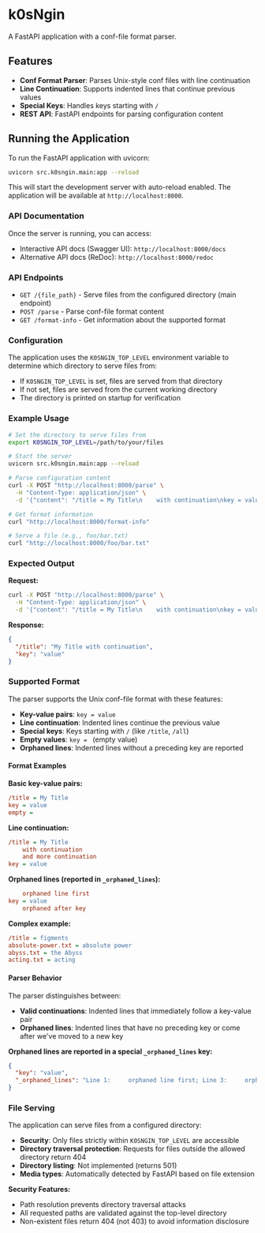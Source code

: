 # k0sNgin

A FastAPI application with a conf-file format parser.

## Features

- **Conf Format Parser**: Parses Unix-style conf files with line continuation
- **Line Continuation**: Supports indented lines that continue previous values
- **Special Keys**: Handles keys starting with `/`
- **REST API**: FastAPI endpoints for parsing configuration content

## Running the Application

To run the FastAPI application with uvicorn:

```bash
uvicorn src.k0sngin.main:app --reload
```

This will start the development server with auto-reload enabled. The application will be available at `http://localhost:8000`.

### API Documentation

Once the server is running, you can access:
- Interactive API docs (Swagger UI): `http://localhost:8000/docs`
- Alternative API docs (ReDoc): `http://localhost:8000/redoc`

### API Endpoints

- `GET /{file_path}` - Serve files from the configured directory (main endpoint)
- `POST /parse` - Parse conf-file format content
- `GET /format-info` - Get information about the supported format

### Configuration

The application uses the `K0SNGIN_TOP_LEVEL` environment variable to determine which directory to serve files from:

- If `K0SNGIN_TOP_LEVEL` is set, files are served from that directory
- If not set, files are served from the current working directory
- The directory is printed on startup for verification

### Example Usage

```bash
# Set the directory to serve files from
export K0SNGIN_TOP_LEVEL=/path/to/your/files

# Start the server
uvicorn src.k0sngin.main:app --reload

# Parse configuration content
curl -X POST "http://localhost:8000/parse" \
  -H "Content-Type: application/json" \
  -d '{"content": "/title = My Title\n    with continuation\nkey = value"}'

# Get format information
curl "http://localhost:8000/format-info"

# Serve a file (e.g., foo/bar.txt)
curl "http://localhost:8000/foo/bar.txt"
```

### Expected Output

**Request:**
```bash
curl -X POST "http://localhost:8000/parse" \
  -H "Content-Type: application/json" \
  -d '{"content": "/title = My Title\n    with continuation\nkey = value"}'
```

**Response:**
```json
{
  "/title": "My Title with continuation",
  "key": "value"
}
```

### Supported Format

The parser supports the Unix conf-file format with these features:

- **Key-value pairs**: `key = value`
- **Line continuation**: Indented lines continue the previous value
- **Special keys**: Keys starting with `/` (like `/title`, `/all`)
- **Empty values**: `key = ` (empty value)
- **Orphaned lines**: Indented lines without a preceding key are reported

#### Format Examples

**Basic key-value pairs:**
```ini
/title = My Title
key = value
empty = 
```

**Line continuation:**
```ini
/title = My Title
    with continuation
    and more continuation
key = value
```

**Orphaned lines (reported in `_orphaned_lines`):**
```ini
    orphaned line first
key = value
    orphaned after key
```

**Complex example:**
```ini
/title = figments
absolute-power.txt = absolute power
abyss.txt = the Abyss
acting.txt = acting
```

#### Parser Behavior

The parser distinguishes between:
- **Valid continuations**: Indented lines that immediately follow a key-value pair
- **Orphaned lines**: Indented lines that have no preceding key or come after we've moved to a new key

**Orphaned lines are reported in a special `_orphaned_lines` key:**
```json
{
  "key": "value",
  "_orphaned_lines": "Line 1:     orphaned line first; Line 3:     orphaned after key"
}
```

### File Serving

The application can serve files from a configured directory:

- **Security**: Only files strictly within `K0SNGIN_TOP_LEVEL` are accessible
- **Directory traversal protection**: Requests for files outside the allowed directory return 404
- **Directory listing**: Not implemented (returns 501)
- **Media types**: Automatically detected by FastAPI based on file extension

**Security Features:**
- Path resolution prevents directory traversal attacks
- All requested paths are validated against the top-level directory
- Non-existent files return 404 (not 403) to avoid information disclosure
